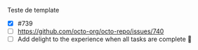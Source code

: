 Teste de template
- [x] #739
- [ ] https://github.com/octo-org/octo-repo/issues/740
- [ ] Add delight to the experience when all tasks are complete :tada:
